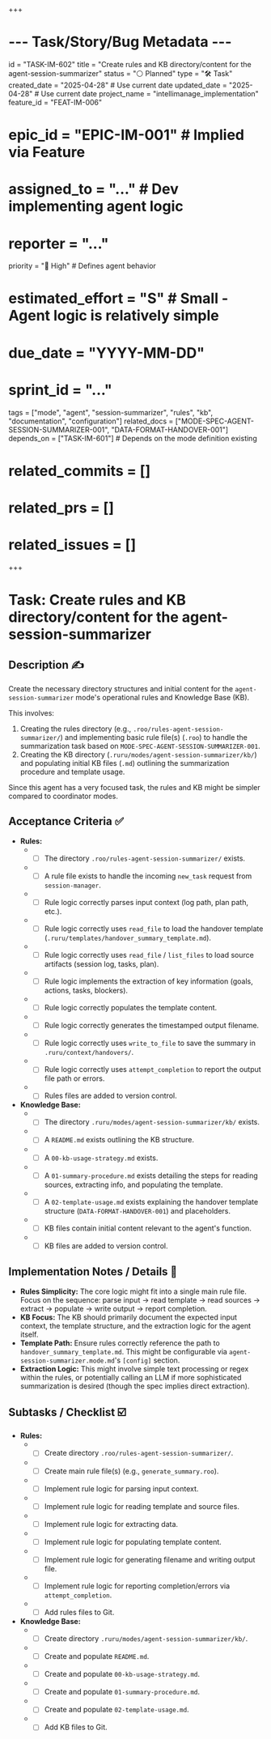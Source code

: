 +++
# --- Task/Story/Bug Metadata ---
id = "TASK-IM-602"
title = "Create rules and KB directory/content for the agent-session-summarizer"
status = "⚪️ Planned"
type = "🛠️ Task"
created_date = "2025-04-28" # Use current date
updated_date = "2025-04-28" # Use current date
project_name = "intellimanage_implementation"
feature_id = "FEAT-IM-006"
# epic_id = "EPIC-IM-001" # Implied via Feature
# assigned_to = "..." # Dev implementing agent logic
# reporter = "..."
priority = "🔼 High" # Defines agent behavior
# estimated_effort = "S" # Small - Agent logic is relatively simple
# due_date = "YYYY-MM-DD"
# sprint_id = "..."
tags = ["mode", "agent", "session-summarizer", "rules", "kb", "documentation", "configuration"]
related_docs = ["MODE-SPEC-AGENT-SESSION-SUMMARIZER-001", "DATA-FORMAT-HANDOVER-001"]
depends_on = ["TASK-IM-601"] # Depends on the mode definition existing
# related_commits = []
# related_prs = []
# related_issues = []
+++

# Task: Create rules and KB directory/content for the agent-session-summarizer

## Description ✍️

Create the necessary directory structures and initial content for the `agent-session-summarizer` mode's operational rules and Knowledge Base (KB).

This involves:
1.  Creating the rules directory (e.g., `.roo/rules-agent-session-summarizer/`) and implementing basic rule file(s) (`.roo`) to handle the summarization task based on `MODE-SPEC-AGENT-SESSION-SUMMARIZER-001`.
2.  Creating the KB directory (`.ruru/modes/agent-session-summarizer/kb/`) and populating initial KB files (`.md`) outlining the summarization procedure and template usage.

Since this agent has a very focused task, the rules and KB might be simpler compared to coordinator modes.

## Acceptance Criteria ✅

*   **Rules:**
    *   - [ ] The directory `.roo/rules-agent-session-summarizer/` exists.
    *   - [ ] A rule file exists to handle the incoming `new_task` request from `session-manager`.
    *   - [ ] Rule logic correctly parses input context (log path, plan path, etc.).
    *   - [ ] Rule logic correctly uses `read_file` to load the handover template (`.ruru/templates/handover_summary_template.md`).
    *   - [ ] Rule logic correctly uses `read_file` / `list_files` to load source artifacts (session log, tasks, plan).
    *   - [ ] Rule logic implements the extraction of key information (goals, actions, tasks, blockers).
    *   - [ ] Rule logic correctly populates the template content.
    *   - [ ] Rule logic correctly generates the timestamped output filename.
    *   - [ ] Rule logic correctly uses `write_to_file` to save the summary in `.ruru/context/handovers/`.
    *   - [ ] Rule logic correctly uses `attempt_completion` to report the output file path or errors.
    *   - [ ] Rules files are added to version control.
*   **Knowledge Base:**
    *   - [ ] The directory `.ruru/modes/agent-session-summarizer/kb/` exists.
    *   - [ ] A `README.md` exists outlining the KB structure.
    *   - [ ] A `00-kb-usage-strategy.md` exists.
    *   - [ ] A `01-summary-procedure.md` exists detailing the steps for reading sources, extracting info, and populating the template.
    *   - [ ] A `02-template-usage.md` exists explaining the handover template structure (`DATA-FORMAT-HANDOVER-001`) and placeholders.
    *   - [ ] KB files contain initial content relevant to the agent's function.
    *   - [ ] KB files are added to version control.

## Implementation Notes / Details 📝

*   **Rules Simplicity:** The core logic might fit into a single main rule file. Focus on the sequence: parse input -> read template -> read sources -> extract -> populate -> write output -> report completion.
*   **KB Focus:** The KB should primarily document the expected input context, the template structure, and the extraction logic for the agent itself.
*   **Template Path:** Ensure rules correctly reference the path to `handover_summary_template.md`. This might be configurable via `agent-session-summarizer.mode.md`'s `[config]` section.
*   **Extraction Logic:** This might involve simple text processing or regex within the rules, or potentially calling an LLM if more sophisticated summarization is desired (though the spec implies direct extraction).

## Subtasks / Checklist ☑️

*   **Rules:**
    *   - [ ] Create directory `.roo/rules-agent-session-summarizer/`.
    *   - [ ] Create main rule file(s) (e.g., `generate_summary.roo`).
    *   - [ ] Implement rule logic for parsing input context.
    *   - [ ] Implement rule logic for reading template and source files.
    *   - [ ] Implement rule logic for extracting data.
    *   - [ ] Implement rule logic for populating template content.
    *   - [ ] Implement rule logic for generating filename and writing output file.
    *   - [ ] Implement rule logic for reporting completion/errors via `attempt_completion`.
    *   - [ ] Add rules files to Git.
*   **Knowledge Base:**
    *   - [ ] Create directory `.ruru/modes/agent-session-summarizer/kb/`.
    *   - [ ] Create and populate `README.md`.
    *   - [ ] Create and populate `00-kb-usage-strategy.md`.
    *   - [ ] Create and populate `01-summary-procedure.md`.
    *   - [ ] Create and populate `02-template-usage.md`.
    *   - [ ] Add KB files to Git.